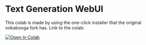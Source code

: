 # Text Generation WebUI
This colab is made by using the one-click installer that the original oobabooga fork has.
Link to the colab:

[![Open In Colab](https://colab.research.google.com/assets/colab-badge.svg)](https://github.com/ManuDash5/Private-things/blob/main/TEXT_GEN_WEBUI_8K.ipynb)
